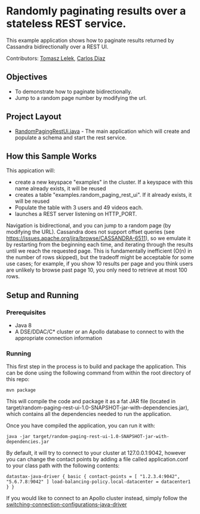 # Randomly paginating results over a stateless REST service.
This example application shows how to paginate results returned by Cassandra bidirectionally over a REST UI.  


Contributors: [Tomasz Lelek](https://github.com/tomekl007), [Carlos Diaz](https://github.com/crdiaz324)

## Objectives
* To demonstrate how to paginate bidirectionally.  
* Jump to a random page number by modifying the url.
   

## Project Layout
* [RandomPagingRestUi.java](/src/main/java/com/datastax/examples/RandomPagingRestUi.java) - The main application which will create and populate a schema and start the rest service.


## How this Sample Works
This appication will:
 * create a new keyspace "examples" in the cluster. If a keyspace with this name already
 exists, it will be reused
 * creates a table "examples.random_paging_rest_ui". If it already exists, it will be reused
 * Populate the table with 3 users and 49 videos each.  
 * launches a REST server listening on HTTP_PORT.
 
Navigation is bidirectional, and you can jump to a random page (by modifying the URL).
Cassandra does not support offset queries (see
https://issues.apache.org/jira/browse/CASSANDRA-6511), so we emulate it by restarting from the
beginning each time, and iterating through the results until we reach the requested page. This is
fundamentally inefficient (O(n) in the number of rows skipped), but the tradeoff might be
acceptable for some use cases; for example, if you show 10 results per page and you think users
are unlikely to browse past page 10, you only need to retrieve at most 100 rows.

## Setup and Running

### Prerequisites
* Java 8
* A DSE/DDAC/C* cluster or an Apollo database to connect to with the appropriate connection information

### Running
This first step in the process is to build and package the application.  This can be done using the following command from within the root directory of this repo:

`mvn package`

This will compile the code and package it as a fat JAR file (located in target/random-paging-rest-ui-1.0-SNAPSHOT-jar-with-dependencies.jar), 
which contains all the dependencies needed to run the application.

Once you have compiled the application, you can run it with:

`java -jar target/random-paging-rest-ui-1.0-SNAPSHOT-jar-with-dependencies.jar`

By default, it will try to connect to your cluster at 127.0.0.1:9042, however you can change the contact points by adding a file called application.conf 
to your class path with the following contents:

`datastax-java-driver {
   basic {
     contact-points = [ "1.2.3.4:9042", "5.6.7.8:9042" ]
     load-balancing-policy.local-datacenter = datacenter1
   }
 }`

If you would like to connect to an Apollo cluster instead, simply follow the [switching-connection-configurations-java-driver](https://github.com/DataStax-Examples/switching-connection-configurations-java-driver-oss-v3)
